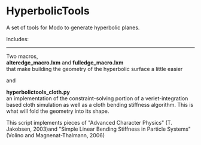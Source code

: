 HyperbolicTools
===============

A set of tools for Modo to generate hyperbolic planes.

Includes:
_______________

Two macros,  
**alteredge_macro.lxm** and **fulledge_macro.lxm**  
that make building the geometry of the hyperbolic surface a little easier

and

**hyperbolictools_cloth.py**   
an implementation of the constraint-solving portion of a verlet-integration based cloth simulation as well as a cloth bending stiffness algorithm. This is what will fold the geometry into its shape.

This script implements pieces of "Advanced Character Physics" (T. Jakobsen, 2003)and "Simple Linear Bending Stiffness in Particle Systems" (Volino and Magnenat-Thalmann, 2006)




